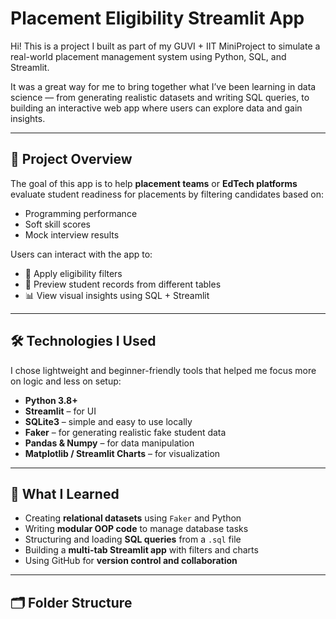 #  Placement Eligibility Streamlit App

Hi! This is a project I built as part of my GUVI + IIT MiniProject to simulate a real-world placement management system using Python, SQL, and Streamlit.

It was a great way for me to bring together what I’ve been learning in data science — from generating realistic datasets and writing SQL queries, to building an interactive web app where users can explore data and gain insights.

---

## 🚀 Project Overview

The goal of this app is to help **placement teams** or **EdTech platforms** evaluate student readiness for placements by filtering candidates based on:

- Programming performance
- Soft skill scores
- Mock interview results

Users can interact with the app to:
- 🎯 Apply eligibility filters
- 📂 Preview student records from different tables
- 📊 View visual insights using SQL + Streamlit

---

## 🛠️ Technologies I Used

I chose lightweight and beginner-friendly tools that helped me focus more on logic and less on setup:

- **Python 3.8+**
- **Streamlit** – for UI
- **SQLite3** – simple and easy to use locally
- **Faker** – for generating realistic fake student data
- **Pandas & Numpy** – for data manipulation
- **Matplotlib / Streamlit Charts** – for visualization

---

## 🧠 What I Learned

- Creating **relational datasets** using `Faker` and Python
- Writing **modular OOP code** to manage database tasks
- Structuring and loading **SQL queries** from a `.sql` file
- Building a **multi-tab Streamlit app** with filters and charts
- Using GitHub for **version control and collaboration**

---

## 🗂️ Folder Structure

